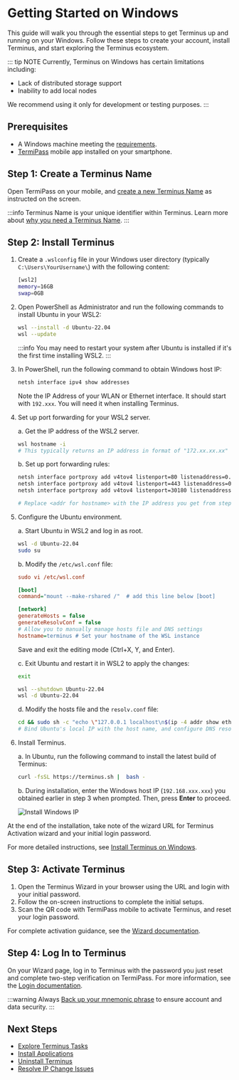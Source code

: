 # Getting Started on Windows

This guide will walk you through the essential steps to get Terminus up and running on your Windows. Follow these steps to create your account, install Terminus, and start exploring the Terminus ecosystem.

::: tip NOTE
Currently, Terminus on Windows has certain limitations including:
- Lack of distributed storage support 
- Inability to add local nodes

We recommend using it only for development or testing purposes.
:::

## Prerequisites

-  A Windows machine meeting the [requirements](../getting-started/index.md#hardware-and-system-requirements).
- [TermiPass](../../../how-to/termipass/overview.md#download-termipass) mobile app installed on your smartphone.

## Step 1: Create a Terminus Name

Open TermiPass on your mobile, and [create a new Terminus Name](../../../how-to/termipass/account/#create-terminus-name) as instructed on the screen.

:::info
Terminus Name is your unique identifier within Terminus.
Learn more about [why you need a Terminus Name](../../terminus/terminus-name.md#why-do-you-need-a-terminus-name).
:::

## Step 2: Install Terminus

1. Create a `.wslconfig` file in your Windows user directory (typically `C:\Users\YourUsername\`) with the following content:
   
   ```bash
   [wsl2]
   memory=16GB 
   swap=0GB
   ```

2. Open PowerShell as Administrator and run the following commands to install Ubuntu in your WSL2:
   
   ```bash
   wsl --install -d Ubuntu-22.04
   wsl --update
   ```

   :::info
   You may need to restart your system after Ubuntu is installed if it's the first time installing WSL2.
   ::: 

3. In PowerShell, run the following command to obtain Windows host IP:
   
   ```bash
   netsh interface ipv4 show addresses
   ```
   
   Note the IP Address of your WLAN or Ethernet interface. It should start with `192.xxx`. You will need it when installing Terminus.

4. Set up port forwarding for your WSL2 server.
   
   a. Get the IP address of the WSL2 server.

      ```bash
      wsl hostname -i
      # This typically returns an IP address in format of "172.xx.xx.xx"
      ```
   b. Set up port forwarding rules:
   
      ```bash
      netsh interface portproxy add v4tov4 listenport=80 listenaddress=0.0.0.0 connectport=80 connectaddress=<addr for hostname>
      netsh interface portproxy add v4tov4 listenport=443 listenaddress=0.0.0.0 connectport=443 connectaddress=<addr for hostname>
      netsh interface portproxy add v4tov4 listenport=30180 listenaddress=0.0.0.0 connectport=30180 connectaddress=<addr for hostname>
      
      # Replace <addr for hostname> with the IP address you get from step a.
      ```

5. Configure the Ubuntu environment.

   a. Start Ubuntu in WSL2 and log in as root.

      ```bash
      wsl -d Ubuntu-22.04
      sudo su
      ```
   
   b. Modify the `/etc/wsl.conf` file:

      ```ini
      sudo vi /etc/wsl.conf

      [boot] 
      command="mount --make-rshared /"  # add this line below [boot]  

      [network]
      generateHosts = false
      generateResolvConf = false 
      # Allow you to manually manage hosts file and DNS settings
      hostname=terminus # Set your hostname of the WSL instance
      ```
      Save and exit the editing mode (Ctrl+X, Y, and Enter). 

   
   c. Exit Ubuntu and restart it in WSL2 to apply the changes:

      ```bash
      exit

      wsl --shutdown Ubuntu-22.04
      wsl -d Ubuntu-22.04
      ```

   d. Modify the hosts file and the `resolv.conf` file:
   
      ```bash
      cd && sudo sh -c "echo \"127.0.0.1 localhost\n$(ip -4 addr show eth0 | grep -oP '(?<=inet\s)\d+(\.\d+){3}') $(hostname)\" > /etc/hosts && echo \"nameserver 1.1.1.1\nnameserver 1.0.0.1\" > /e    tc/resolv.conf"
      # Bind Ubuntu's local IP with the host name, and configure DNS resolution to use Cloudfare's public DNS servers.
      ```
    
6. Install Terminus.
   
   a. In Ubuntu, run the following command to install the latest build of Terminus:

      ```sh
      curl -fsSL https://terminus.sh |  bash -
      ```

   b. During installation, enter the Windows host IP (`192.168.xxx.xxx`) you obtained earlier in step 3 when prompted. Then, press **Enter** to proceed.

    ![Install Windows IP](/images/overview/terminus/install-windows-ip.jpeg)

At the end of the installation, take note of the wizard URL for Terminus Activation wizard and your initial login password.

For more detailed instructions, see [Install Terminus on Windows](../../../how-to/terminus/setup/install/windows.md).

## Step 3: Activate Terminus

1. Open the Terminus Wizard in your browser using the URL and login with your initial password. 
2. Follow the on-screen instructions to complete the initial setups.
3. Scan the QR code with TermiPass mobile to activate Terminus, and reset your login password.

For complete activation guidance, see the [Wizard documentation](../../../how-to/terminus/setup/wizard.md).

## Step 4: Log In to Terminus

On your Wizard page, log in to Terminus with the password you just reset and complete two-step verification on TermiPass. For more information, see the [Login documentation](../../../how-to/terminus/setup/login.md).


:::warning
Always [Back up your mnemonic phrase](../../../how-to/termipass/account/index.md#backup-mnemonic-phrase.md) to ensure account and data security.
:::

## Next Steps 
- [Explore Terminus Tasks](../../../how-to/terminus/)
- [Install Applications](../../../how-to/terminus/market/index.md#install-applications)
- [Uninstall Terminus](../../../developer/develop/advanced/cli.md#terminus-uninstallation-script)
- [Resolve IP Change Issues](../../../developer/develop/advanced/cli.md#resolve-ip-change-issue)
